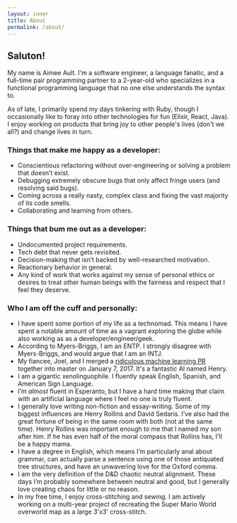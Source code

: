 ```yaml
---
layout: inner
title: About
permalink: /about/
---
```


## Saluton!

My name is Aimee Ault. I'm a software engineer, a language fanatic, and a full-time pair programming partner to a 2-year-old who specializes in a functional programming language that no one else understands the syntax to.

As of late, I primarily spend my days tinkering with Ruby, though I occasionally like to foray into other technologies for fun (Elixir, React, Java). I enjoy working on products that bring joy to other people's lives (don't we all?) and change lives in turn.

### Things that make me happy as a developer:

* Conscientious refactoring without over-engineering or solving a problem that doesn’t exist.
* Debugging extremely obscure bugs that only affect fringe users (and resolving said bugs).
* Coming across a really nasty, complex class and fixing the vast majority of its code smells.
* Collaborating and learning from others.

### Things that bum me out as a developer:

* Undocumented project requirements.
* Tech debt that never gets revisited.
* Decision-making that isn’t backed by well-researched motivation.
* Reactionary behavior in general.
* Any kind of work that works against my sense of personal ethics or desires to treat other human beings with the fairness and respect that I feel they deserve.

### Who I am off the cuff and personally:

* I have spent some portion of my life as a technomad. This means I have spent a notable amount of time as a vagrant exploring the globe while also working as as a developer/engineer/geek.
* According to Myers-Briggs, I am an ENTP. I strongly disagree with Myers-Briggs, and would argue that I am an INTJ.
* My fiancee, Joel, and I merged a [ridiculous machine learning PR](http://aimeeandjoelarehavingababby.com/) together into master on January 7, 2017. It's a fantastic AI named Henry.
* I am a gigantic xenolinguophile. I fluently speak English, Spanish, and American Sign Language.
* I’m _almost_ fluent in Esperanto, but I have a hard time making that claim with an artificial language where I feel no one is truly fluent.
* I generally love writing non-fiction and essay-writing. Some of my biggest influences are Henry Rollins and David Sedaris. I’ve also had the great fortune of being in the same room with both (not at the same time). Henry Rollins was important enough to me that I named my son after him. If he has even half of the moral compass that Rollins has, I'll be a happy mama.
* I have a degree in English, which means I’m particularly anal about grammar, can actually parse a sentence using one of those antiquated tree structures, and have an unwavering love for the Oxford comma.
* I am the very definition of the D&D chaotic neutral alignment. These days I’m probably somewhere between neutral and good, but I generally love creating chaos for little or no reason.
* In my free time, I enjoy cross-stitching and sewing. I am actively working on a multi-year project of recreating the Super Mario World overworld map as a large 3'x3' cross-stitch.
